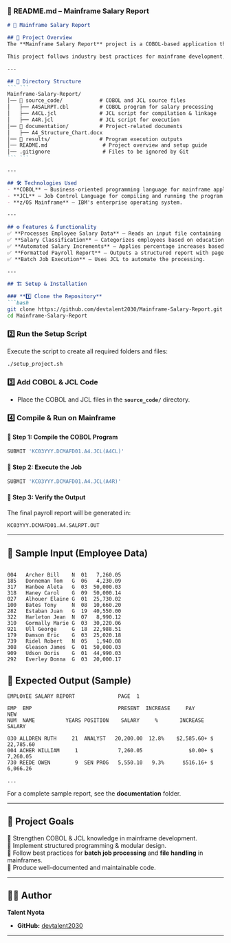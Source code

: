 ### 📜 **README.md – Mainframe Salary Report**
```markdown
# 🏢 Mainframe Salary Report

## 📌 Project Overview
The **Mainframe Salary Report** project is a COBOL-based application that processes employee salary data, applies classification-based salary increases, and generates a formatted payroll report. The program is executed on a **z/OS mainframe** using **COBOL** and **JCL**.

This project follows industry best practices for mainframe development, ensuring modularity, readability, and maintainability.

---

## 📂 Directory Structure
``` ```
Mainframe-Salary-Report/
│── 📂 source_code/            # COBOL and JCL source files
│   ├── A4SALRPT.cbl          # COBOL program for salary processing
│   ├── A4CL.jcl              # JCL script for compilation & linkage
│   ├── A4R.jcl               # JCL script for execution
│── 📂 documentation/          # Project-related documents
│   ├── A4_Structure_Chart.docx
│── 📂 results/                # Program execution outputs
│── README.md                  # Project overview and setup guide
│── .gitignore                 # Files to be ignored by Git
``` ```

---

## 🛠️ Technologies Used
- **COBOL** – Business-oriented programming language for mainframe applications.
- **JCL** – Job Control Language for compiling and running the program on z/OS.
- **z/OS Mainframe** – IBM's enterprise operating system.

---

## ⚙️ Features & Functionality
✅ **Processes Employee Salary Data** – Reads an input file containing employee records.  
✅ **Salary Classification** – Categorizes employees based on education and years of service.  
✅ **Automated Salary Increments** – Applies percentage increases based on employee classification.  
✅ **Formatted Payroll Report** – Outputs a structured report with page numbers, employee breakdowns, and summary statistics.  
✅ **Batch Job Execution** – Uses JCL to automate the processing.  

---

## 🏗️ Setup & Installation

### **1️⃣ Clone the Repository**
```bash
git clone https://github.com/devtalent2030/Mainframe-Salary-Report.git
cd Mainframe-Salary-Report
```

### **2️⃣ Run the Setup Script**
Execute the script to create all required folders and files:
```bash
./setup_project.sh
```

### **3️⃣ Add COBOL & JCL Code**
- Place the COBOL and JCL files in the **`source_code/`** directory.

### **4️⃣ Compile & Run on Mainframe**
#### **📌 Step 1: Compile the COBOL Program**
```bash
SUBMIT 'KC03YYY.DCMAFD01.A4.JCL(A4CL)'
```
#### **📌 Step 2: Execute the Job**
```bash
SUBMIT 'KC03YYY.DCMAFD01.A4.JCL(A4R)'
```
#### **📌 Step 3: Verify the Output**
The final payroll report will be generated in:
```bash
KC03YYY.DCMAFD01.A4.SALRPT.OUT
```

---
## 📝 Sample Input (Employee Data)
```

004   Archer Bill    N  01   7,260.05
185   Donneman Tom   G  06   4,230.09
317   Hanbee Aleta   G  03  50,000.03
318   Haney Carol    G  09  50,000.14
027   Alhouer Elaine G  01  25,730.02
100   Bates Tony     N  08  10,660.20
282   Estaban Juan   G  19  40,550.00
322   Harleton Jean  N  07   8,990.12
310   Gormally Marie G  03  30,220.06
921   Ull George     G  18  22,988.51
179   Damson Eric    G  03  25,020.18
739   Ridel Robert   N  05   1,940.08
308   Gleason James  G  01  50,000.03
909   Udson Doris    G  01  44,990.03
292   Everley Donna  G  03  20,000.17

```
## 📝 Expected Output (Sample)
```
EMPLOYEE SALARY REPORT              PAGE  1

EMP  EMP                            PRESENT  INCREASE     PAY           NEW
NUM  NAME          YEARS POSITION    SALARY     %       INCREASE       SALARY

030 ALLDREN RUTH     21  ANALYST   20,200.00  12.8%    $2,585.60+ $   22,785.60
004 ACHER WILLIAM     1             7,260.05               $0.00+ $    7,260.05
730 REEDE OWEN        9  SEN PROG   5,550.10   9.3%      $516.16+ $    6,066.26

...
```
For a complete sample report, see the **documentation** folder.

---

## 🎯 Project Goals
📌 Strengthen COBOL & JCL knowledge in mainframe development.  
📌 Implement structured programming & modular design.  
📌 Follow best practices for **batch job processing** and **file handling** in mainframes.  
📌 Produce well-documented and maintainable code.

---

## 👨‍💻 Author
**Talent Nyota**  
- **GitHub:** [devtalent2030](https://github.com/devtalent2030)  

---
